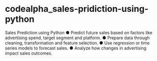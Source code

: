 # codealpha_sales-pridiction-using-python
Sales Prediction using Python ● Predict future sales based on factors like advertising spend, target segment and platform. ● Prepare data through cleaning, transformation and feature selection. ● Use regression or time series models to forecast sales. ● Analyze how changes in advertising impact sales outcomes. 
